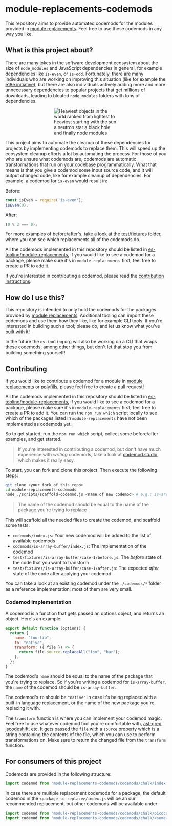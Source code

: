 # module-replacements-codemods

This repository aims to provide automated codemods for the modules provided in [module replacements](https://github.com/es-tooling/module-replacements). Feel free to use these codemods in any way you like.

## What is this project about?

There are many jokes in the software development ecosystem about the size of `node_modules` and JavaScript dependencies in general, for example dependencies like `is-even`, or `is-odd`. Fortunately, there are many individuals who are working on improving this situation (like for example the [e18e initiative](https://e18e.dev/)), but there are also individuals actively adding more and more unnecessary dependencies to popular projects that get millions of downloads, leading to bloated `node_modules` folders with tons of dependencies.

<img src="nodemodules.png" alt="Heaviest objects in the world ranked from lightest to heaviest starting with the sun a neutron star a black hole and finally node modules" style="max-width: 200px; display: block; margin-left: auto; margin-right: auto;">


This project aims to automate the cleanup of these dependencies for projects by implementing codemods to replace them. This will speed up the ecosystem cleanup efforts a lot by automating the process. For those of you who are unsure what codemods are, codemods are automatic transformations that run on your codebase programmatically. What that means is that you give a codemod some input source code, and it will output changed code, like for example cleanup of dependencies. For example, a codemod for `is-even` would result in:

Before:
```js
const isEven = require('is-even');
isEven(0);
```

After:
```js
(0 % 2 === 0);
```

For more examples of before/after's, take a look at the [test/fixtures](https://github.com/thepassle/module-replacements-codemods/tree/main/test/fixtures) folder, where you can see which replacements all of the codemods do.

All the codemods implemented in this repository should be listed in [es-tooling/module-replacements](https://github.com/es-tooling/module-replacements), if you would like to see a codemod for a package, please make sure it's in `module-replacements` first; feel free to create a PR to add it.

If you're interested in contributing a codemod, please read the [contribution instructions](#contributing).

## How do I use this?

This repository is intended to only hold the codemods for the packages provided by [module replacements](https://github.com/es-tooling/module-replacements). Additional tooling can import these codemods and use them how they like, like for example CLI tools. If you're interested in building such a tool; please do, and let us know what you've built with it!

In the future the `es-tooling` org will also be working on a CLI that wraps these codemods, among other things, but don't let that stop you from building something yourself!

## Contributing

If you would like to contribute a codemod for a module in [module replacements](https://github.com/es-tooling/module-replacements) or [polyfills](https://github.com/esm-dev/esm.sh/tree/main/server/embed/polyfills/npm), please feel free to create a pull request! 

All the codemods implemented in this repository should be listed in [es-tooling/module-replacements](https://github.com/es-tooling/module-replacements), if you would like to see a codemod for a package, please make sure it's in `module-replacements` first; feel free to create a PR to add it. You can run the `npm run which` script locally to see which of the packages listed in `module-replacements` have not been implemented as codemods yet.

So to get started, run the `npm run which` script, collect some before/after examples, and get started.

> If you're interested in contributing a codemod, but don't have much experience with _writing_ codemods, take a look at [codemod.studio](https://codemod.com/studio), which makes it really easy.

To start, you can fork and clone this project. Then execute the following steps:

```bash
git clone <your fork of this repo>
cd module-replacements-codemods
node ./scripts/scaffold-codemod.js <name of new codemod> # e.g.: is-array-buffer
```

> The name of the codemod should be equal to the name of the package you're trying to replace

This will scaffold all the needed files to create the codemod, and scaffold some tests:

- `codemods/index.js`: Your new codemod will be added to the list of available codemods
- `codemods/is-array-buffer/index.js`: The implementation of the codemod
- `test/fixtures/is-array-buffer/case-1/before.js`: The _before_ state of the code that you want to transform
- `test/fixtures/is-array-buffer/case-1/after.js`: The expected _after_ state of the code after applying your codemod

You can take a look at an existing codemod under the `./codemods/*` folder as a reference implementation; most of them are very small.

### Codemod implementation

A codemod is a function that gets passed an options object, and returns an object. Here's an example:

```js
export default function (options) {
  return {
    name: "foo-lib",
    to: "native",
    transform: ({ file }) => {
      return file.source.replaceAll("foo", "bar");
    },
  };
}
```

The codemod's `name` should be equal to the name of the package that you're trying to replace. So if you're writing a codemod for `is-array-buffer`, the `name` of the codemod should be `is-array-buffer`.

The codemod's `to` should be `"native"` in case it's being replaced with a built-in language replacement, or the name of the new package you're replacing it with.

The `transform` function is where you can implement your codemod magic. Feel free to use whatever codemod tool you're comfortable with, [ast-grep](https://github.com/ast-grep/ast-grep), [jscodeshift](https://github.com/facebook/jscodeshift), etc. It gets passed the `file` with a `source` property which is a string containing the contents of the file, which you can use to perform transformations on. Make sure to return the changed file from the `transform` function.

## For consumers of this project

Codemods are provided in the following structure:

```js
import codemod from 'module-replacements-codemods/codemods/chalk/index.js'; // The default codemod we recommend
```

In case there are multiple replacement codemods for a package, the default codemod in the `<package-to-replace>/index.js` will be an our recommended replacement, but other codemods will be available under:

```js
import codemod from 'module-replacements-codemods/codemods/chalk/picocolors/index.js';
import codemod from 'module-replacements-codemods/codemods/chalk/<some-other-package>/index.js';
```